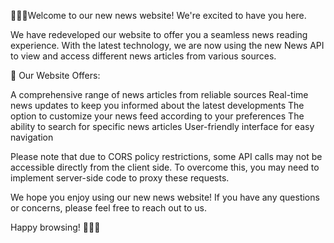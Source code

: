 🎉🎉🎉Welcome to our new news website! We're excited to have you here.

We have redeveloped our website to offer you a seamless news reading experience. With the latest technology, we are now using the new News API to view and access different news articles from various sources.

📰 Our Website Offers:

A comprehensive range of news articles from reliable sources
Real-time news updates to keep you informed about the latest developments
The option to customize your news feed according to your preferences
The ability to search for specific news articles
User-friendly interface for easy navigation

Please note that due to CORS policy restrictions, some API calls may not be accessible directly from the client side. To overcome this, you may need to implement server-side code to proxy these requests.

We hope you enjoy using our new news website! If you have any questions or concerns, please feel free to reach out to us.

Happy browsing! 🎉🎉🎉
